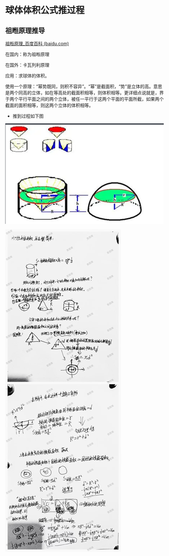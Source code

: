 # 球体体积公式推过程



## 祖暅原理推导

[祖暅原理_百度百科 (baidu.com)](https://baike.baidu.com/item/祖暅原理/5165170)

在国内：称为祖暅原理

在国外：卡瓦列利原理

应用：求球体的体积。

使用一个原理：“幂势既同，则积不容异”。“幂”是截面积，“势”是立体的高。意思是两个同高的立体，如在等高处的截面积相等，则体积相等。更详细点说就是，界于两个平行平面之间的两个立体，被任一平行于这两个平面的平面所截，如果两个截面的面积相等，则这两个立体的体积相等。



- 推到过程如下图

![image-20240518201301622](球体体积公式推过程.assets/image-20240518201301622.png)







![image-20240518201329503](球体体积公式推过程.assets/image-20240518201329503.png)
